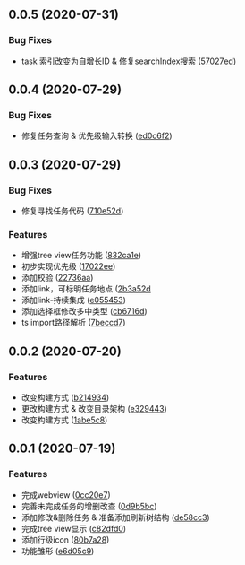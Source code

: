 ## 0.0.5 (2020-07-31)

### Bug Fixes
* task 索引改变为自增长ID & 修复searchIndex搜索 ([57027ed](https://github.com/shulandmimi/vscode-timeAlert/commit/57027ed35549ff43db28b0254b17005f97b8a893))

## 0.0.4 (2020-07-29)

### Bug Fixes
* 修复任务查询 & 优先级输入转换 ([ed0c6f2](https://github.com/shulandmimi/vscode-timeAlert/commit/ed0c6f2c01a3e6135fc2fa03c6cf10207549bf51))


## 0.0.3 (2020-07-29)

### Bug Fixes

* 修复寻找任务代码 ([710e52d](https://github.com/shulandmimi/vscode-timeAlert/commit/710e52dad87525b83381d7e922f824f141ff0105))


### Features

* 增强tree view任务功能 ([832ca1e](https://github.com/shulandmimi/vscode-timeAlert/commit/832ca1e0ada2efedb1ec578aa90e80e57495d728))
* 初步实现优先级 ([17022ee](https://github.com/shulandmimi/vscode-timeAlert/commit/17022eeb84b2a07a06211f31609cf99a262b109a))
* 添加校验 ([22736aa](https://github.com/shulandmimi/vscode-timeAlert/commit/22736aa38a086d5b1825ee92d351e851020e0bf3))
* 添加link，可标明任务地点 ([2b3a52d](https://github.com/shulandmimi/vscode-timeAlert/commit/2b3a52d91cf24649642f7bb62011406b98222567)
* 添加link-持续集成 ([e055453](https://github.com/shulandmimi/vscode-timeAlert/commit/e05545340d2a31aa70178238d2febcc2cdd3d546))
* 添加选择框修改多中类型 ([cb6716d](https://github.com/shulandmimi/vscode-timeAlert/commit/cb6716da22b70ac99cce126b92a82c25eeda96f1))
* ts import路径解析 ([7beccd7](https://github.com/shulandmimi/vscode-timeAlert/commit/7beccd74fe2b8144ab1714627b14909f7e0c6f76))



## 0.0.2 (2020-07-20)

### Features

* 改变构建方式 ([b214934](https://github.com/shulandmimi/vscode-timeAlert/commit/b2149340ea3375b5e9cb6196c6f20d7f9d395485))
* 更改构建方式 & 改变目录架构 ([e329443](https://github.com/shulandmimi/vscode-timeAlert/commit/e32944324fcb72ea1370213f739597c1de764ff1))
* 改变构建方式 ([1abe5c8](https://github.com/shulandmimi/vscode-timeAlert/commit/1abe5c89431a94e3cd1034e9d8be65b47aa8e3c4))


## 0.0.1 (2020-07-19)

### Features

* 完成webview ([0cc20e7](https://github.com/shulandmimi/vscode-timeAlert/commit/0cc20e72e0677006d620dc65306baaaa9e23d050))
* 完善未完成任务的增删改查 ([0d9b5bc](https://github.com/shulandmimi/vscode-timeAlert/commit/0d9b5bc85fdfa5b0f94cec9f2fbb92832de04d65))
* 添加修改&删除任务 & 准备添加刷新树结构 ([de58cc3](https://github.com/shulandmimi/vscode-timeAlert/commit/de58cc3cdc0e493ef73148dfadb2c3001a9dc351))
* 完成tree view显示 ([c82dfd0](https://github.com/shulandmimi/vscode-timeAlert/commit/c82dfd0ea80130a127004df442c81fcbc394b974))
* 添加行级icon ([80b7a28](https://github.com/shulandmimi/vscode-timeAlert/commit/80b7a28c0e27a6d9c852cde7edd9734bf44d1a5b))
* 功能雏形 ([e6d05c9](https://github.com/shulandmimi/vscode-timeAlert/commit/e6d05c9ee8518fce92a8bd023800f2b32abbe431))



